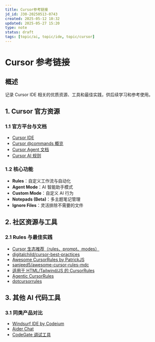 ```yaml
---
title: Cursor参考链接
jd_id: J30-20250513-0743
created: 2025-05-12 10:32
updated: 2025-05-27 15:20
type: note
status: draft
tags: [topic/ai, topic/ide, topic/cursor]
---
```


# Cursor 参考链接

## 概述

记录 Cursor IDE 相关的优质资源、工具和最佳实践，供后续学习和参考使用。

## 1. Cursor 官方资源

### 1.1 官方平台与文档

- [Cursor IDE](https://www.cursor.sh/)
- [Cursor @commands 概览](https://docs.cursor.com/context/@-symbols/overview)
- [Cursor Agent 文档](https://docs.cursor.com/agent)
- [Cursor AI 规则](https://docs.cursor.com/context/rules-for-ai)

### 1.2 核心功能

- **Rules**：自定义工作流与自动化
- **Agent Mode**：AI 智能助手模式
- **Custom Mode**：自定义 AI 行为
- **Notepads (Beta)**：多主题笔记管理
- **Ignore Files**：灵活排除不需要的文件

## 2. 社区资源与工具

### 2.1 Rules 与最佳实践

- [Cursor 生态推荐（rules、prompt、modes）](https://playbooks.com/rules)
- [digitalchild/cursor-best-practices](https://github.com/digitalchild/cursor-best-practices)
- [Awesome CursorRules by PatrickJS](https://github.com/PatrickJS/awesome-cursorrules)
- [sanjeed5/awesome-cursor-rules-mdc](https://github.com/sanjeed5/awesome-cursor-rules-mdc)
- [适用于 HTML/Tailwind/JS 的 CursorRules](https://github.com/PatrickJS/awesome-cursorrules/blob/main/rules/html-tailwind-css-javascript-cursorrules-prompt-fi/.cursorrules)
- [Agentic CursorRules](https://github.com/s-smits/agentic-cursorrules)
- [dotcursorrules](https://dotcursorrules.com/)

## 3. 其他 AI 代码工具

### 3.1 同类产品对比

- [Windsurf IDE by Codeium](https://codeium.com/windsurf)
- [Aider Chat](https://aider.chat/)
- [CodeGate 调试工具](https://github.com/stacklok/codegate)
